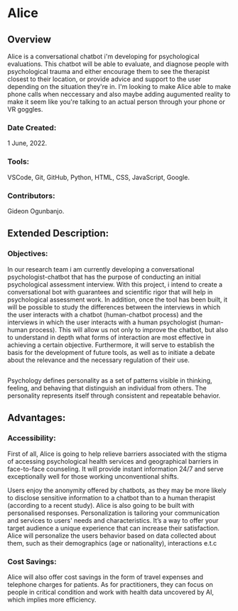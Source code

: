 # Alice

## Overview

Alice is a conversational chatbot i'm developing for psychological evaluations. This chatbot will be able to evaluate, and diagnose people with psychological trauma and either encourage them to see the therapist closest to their location, or provide advice and support to the user depending on the situation they're in. I'm looking to make Alice able to make phone calls when neccessary and also maybe adding augumented reality to make it seem like you're talking to an actual person through your phone or VR goggles.

### Date Created:

1 June, 2022.

### Tools:

VSCode, Git, GitHub, Python, HTML, CSS, JavaScript, Google.

### Contributors:

Gideon Ogunbanjo.

## Extended Description:

### Objectives:
In our research team i am currently developing a conversational psychologist-chatbot that has the purpose of conducting an initial psychological assessment interview. With this project, i intend to create a conversational bot with guarantees and scientific rigor that will help in psychological assessment work. In addition, once the tool has been built, it will be possible to study the differences between the interviews in which the user interacts with a chatbot (human-chatbot process) and the interviews in which the user interacts with a human psychologist (human-human process). This will allow us not only to improve the chatbot, but also to understand in depth what forms of interaction are most effective in achieving a certain objective. Furthermore, it will serve to establish the basis for the development of future tools, as well as to initiate a debate about the relevance and the necessary regulation of their use.
##
Psychology defines personality as a set of patterns visible in thinking, feeling, and behaving that distinguish an individual from others. The personality represents itself through consistent and repeatable behavior. 

## Advantages:
### Accessibility:
First of all, Alice is going to help relieve barriers associated with the stigma of accessing psychological health services and geographical barriers in face-to-face counseling. It will provide instant information 24/7 and serve exceptionally well for those working unconventional shifts.

Users enjoy the anonymity offered by chatbots, as they may be more likely to disclose sensitive information to a chatbot than to a human therapist (according to a recent study). Alice is also going to be built with personalised responses. Personalization is tailoring your communication and services to users' needs and characteristics. It’s a way to offer your target audience a unique experience that can increase their satisfaction. Alice will personalize the users behavior based on data collected about them, such as their demographics (age or nationality), interactions e.t.c

### Cost Savings:
Alice will also offer cost savings in the form of travel expenses and telephone charges for patients. As for practitioners, they can focus on people in critical condition and work with health data uncovered by AI, which implies more efficiency.

